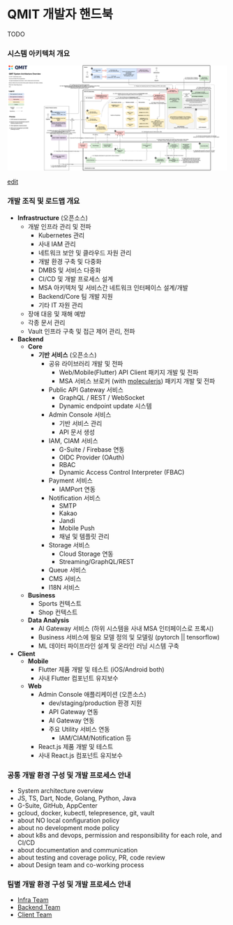 # QMIT 개발자 핸드북

TODO

### 시스템 아키텍처 개요

<img src="./system-architecture.png" />

[edit](https://www.draw.io/#G1XrFw4Qm9a54msOk79bHbsB74prlXYHeB)

### 개발 조직 및 로드맵 개요

- **Infrastructure** (오픈소스)
    - 개발 인프라 관리 및 전파
        - Kubernetes 관리
        - 사내 IAM 관리
        - 네트워크 보안 및 클라우드 자원 관리
        - 개발 환경 구축 및 다중화
        - DMBS 및 서비스 다중화
        - CI/CD 및 개발 프로세스 설계
        - MSA 아키텍처 및 서비스간 네트워크 인터페이스 설계/개발
        - Backend/Core 팀 개발 지원
        - 기타 IT 자원 관리
    - 장애 대응 및 재해 예방
    - 각종 문서 관리
    - Vault 인프라 구축 및 접근 제어 관리, 전파
- **Backend**
    - **Core**
        - **기반 서비스** (오픈소스)
            - 공유 라이브러리 개발 및 전파
                - Web/Mobile(Flutter) API Client 패키지 개발 및 전파
                - MSA 서비스 브로커 (with [moleculerjs](https://moleculer.services/)) 패키지 개발 및 전파
            - Public API Gateway 서비스
                - GraphQL / REST / WebSocket
                - Dynamic endpoint update 시스템
            - Admin Console 서비스
                - 기반 서비스 관리
                - API 문서 생성
            - IAM, CIAM 서비스
                - G-Suite / Firebase 연동
                - OIDC Provider (OAuth)
                - RBAC
                - Dynamic Access Control Interpreter (FBAC)
            - Payment 서비스
                - IAMPort 연동
            - Notification 서비스
                - SMTP
                - Kakao
                - Jandi
                - Mobile Push
                - 채널 및 템플릿 관리
            - Storage 서비스
                - Cloud Storage 연동
                - Streaming/GraphQL/REST
            - Queue 서비스
            - CMS 서비스
            - I18N 서비스
    - **Business**
        - Sports 컨텍스트
        - Shop 컨텍스트
    - **Data Analysis**
        - AI Gateway 서비스 (하위 시스템을 사내 MSA 인터페이스로 프록시)
        - Business 서비스에 필요 모델 정의 및 모델링 (pytorch || tensorflow)
        - ML 데이터 파이프라인 설계 및 온라인 러닝 시스템 구축
- **Client**
    - **Mobile**
        - Flutter 제품 개발 및 테스트 (iOS/Android both)
        - 사내 Flutter 컴포넌트 유지보수
    - **Web**
        - Admin Console 애플리케이션 (오픈소스)
            - dev/staging/production 환경 지원
            - API Gateway 연동
            - AI Gateway 연동
            - 주요 Utility 서비스 연동
                - IAM/CIAM/Notification 등
        - React.js 제품 개발 및 테스트
        - 사내 React.js 컴포넌트 유지보수

### 공통 개발 환경 구성 및 개발 프로세스 안내
- System architecture overview
- JS, TS, Dart, Node, Golang, Python, Java
- G-Suite, GitHub, AppCenter
- gcloud, docker, kubectl, telepresence, git, vault
- about NO local configuration policy
- about no development mode policy
- about k8s and devops, permission and responsibility for each role, and CI/CD
- about documentation and communication
- about testing and coverage policy, PR, code review
- about Design team and co-working process

### 팀별 개발 환경 구성 및 개발 프로세스 안내
- [Infra Team](./infra)
- [Backend Team](./backend)
- [Client Team](./client)

